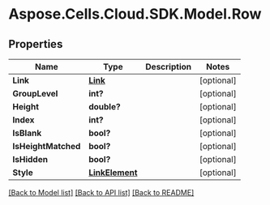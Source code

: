 # Aspose.Cells.Cloud.SDK.Model.Row
## Properties

Name | Type | Description | Notes
------------ | ------------- | ------------- | -------------
**Link** | [**Link**](Link.md) |  | [optional] 
**GroupLevel** | **int?** |  | [optional] 
**Height** | **double?** |  | [optional] 
**Index** | **int?** |  | [optional] 
**IsBlank** | **bool?** |  | [optional] 
**IsHeightMatched** | **bool?** |  | [optional] 
**IsHidden** | **bool?** |  | [optional] 
**Style** | [**LinkElement**](LinkElement.md) |  | [optional] 

[[Back to Model list]](../README.md#documentation-for-models) [[Back to API list]](../README.md#documentation-for-api-endpoints) [[Back to README]](../README.md)

